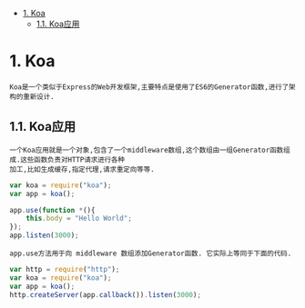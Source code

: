 <!-- TOC -->

- [1. Koa](#1-koa)
    - [1.1. Koa应用](#11-koa应用)

<!-- /TOC -->

# 1. Koa

    Koa是一个类似于Express的Web开发框架,主要特点是使用了ES6的Generator函数,进行了架构的重新设计.

## 1.1. Koa应用

    一个Koa应用就是一个对象,包含了一个middleware数组,这个数组由一组Generator函数组成.这些函数负责对HTTP请求进行各种
    加工,比如生成缓存,指定代理,请求重定向等等.
```js
var koa = require("koa");
var app = koa();

app.use(function *(){
    this.body = "Hello World";
});
app.listen(3000);
```
    app.use方法用于向 middleware 数组添加Generator函数. 它实际上等同于下面的代码.
```js
var http = require("http");
var koa = require("koa");
var app = koa();
http.createServer(app.callback()).listen(3000);
```